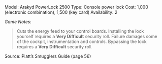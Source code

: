 Model: Arakyd PowerLock 2500
Type: Console power lock
Cost: 1,000 (electronic combination), 1,500 (key card)
Availability: 2

*Game Notes:* 
> Cuts the energy feed to your control boards. Installing the lock yourself requires a **Very Difficult** security roll. Failure damages some of the cockpit, instrumentation and controls. Bypassing the lock requires a **Very Difficult** security roll.

Source: Platt’s Smugglers Guide (page 56)